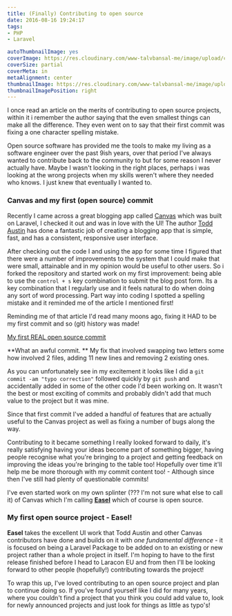 ```yaml
---
title: (Finally) Contributing to open source
date: 2016-08-16 19:24:17
tags:
- PHP
- Laravel

autoThumbnailImage: yes
coverImage: https://res.cloudinary.com/www-talvbansal-me/image/upload/c_scale,w_1400/v1555352082/posts/south-africa-penguins.jpg
coverSize: partial
coverMeta: in
metaAlignment: center
thumbnailImage: https://res.cloudinary.com/www-talvbansal-me/image/upload/c_scale,w_280/v1555352082/posts/south-africa-penguins.jpg
thumbnailImagePosition: right
---
```


I once read an article on the merits of contributing to open source projects, within it i remember the author saying that the even smallest things can make all the difference. They even went on to say that their first commit was fixing a one character spelling mistake.

Open source software has provided me the tools to make my living as a software engineer over the past 9ish years, over that period I've always wanted to contribute back to the community to but for some reason I never actually have. Maybe I wasn't looking in the right places, perhaps i was looking at the wrong projects when my skills weren't where they needed who knows. I just knew that eventually I wanted to.

<!-- more -->

### Canvas and my first (open source) commit

Recently I came across a great blogging app called [Canvas](http://canvas.toddaustin.io/) which was built on Laravel, I checked it out and was in love with the UI! The author [Todd Austin](https://twitter.com/austintoddj)  has done a fantastic job of creating a blogging app that is simple, fast, and has a consistent, responsive user interface.

After checking out the code I and using the app for some time I figured that there were a number of improvements to the system that I could make that were small, attainable and in my opinion would be useful to other users. So i forked the repository and started work on my first improvement: being able to use the `control + s` key combination to submit the blog post form. Its a key combination that I regularly use and it feels natural to do when doing any sort of word processing. Part way into coding I spotted a spelling mistake and it reminded me of the article I mentioned first! 

Reminding me of that article I'd read many moons ago, fixing it HAD to be my first commit and so (git) history was made!

[My first REAL open source commit](https://github.com/talvbansal/Canvas/commit/3ec645329d4c858f4d3d9d162fd7c28b09b3675f)

**What an awful commit. ** My fix that involved swapping two letters some how involved 2 files, adding 11 new lines and removing 2 existing ones.

As you can unfortunately see in my excitement it looks like I did a `git commit -am "typo correction"` followed quickly by `git push` and accidentally added in some of the other code I'd been working on. It wasn't the best or most exciting of commits and probably didn't add that much value to the project but it was mine.

Since that first commit I've added a handful of features that are actually useful to the Canvas project as well as fixing a number of bugs along the way. 

Contributing to it became something I really looked forward to daily, it's really satisfying having your ideas become part of something bigger, having people recognise what you're bringing to a project and getting feedback on improving the ideas you're bringing to the table too! Hopefully over time it'll help me be more thorough with my commit content too! - Although since then I've still had plenty of questionable commits!

I've even started work on my own splinter (??? I'm not sure what else to call it) of Canvas which I'm calling **[Easel](https://github.com/talvbansal/easel)** which of course is open source.
 
 ### My first open source project - Easel!
 
**Easel** takes the excellent UI work that Todd Austin and other Canvas contributors have done and builds on it with *one fundamental difference* - it is focused on being a Laravel Package to be added on to an existing or new project rather than a whole project in itself. I'm hoping to have to the first release finished before I head to Laracon EU and from then I'll be looking forward to other people (hopefully!) contributing towards the project!

To wrap this up, I've loved contributing to an open source project and plan to continue doing so. If you've found yourself like I did for many years, where you couldn't find a project that you think you could add value to, look for newly announced projects and just look for things as little as typo's! 